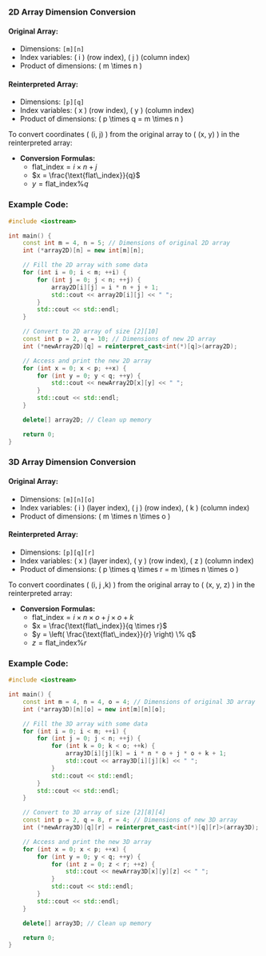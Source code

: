 ### 2D Array Dimension Conversion

#### Original Array:

- Dimensions: `[m][n]`
- Index variables: \( i \) (row index), \( j \) (column index)
- Product of dimensions: \( m \times n \)

#### Reinterpreted Array:

- Dimensions: `[p][q]`
- Index variables: \( x \) (row index), \( y \) (column index)
- Product of dimensions: \( p \times q = m \times n \)

To convert coordinates \( (i, j) \) from the original array to \( (x, y) \) in the reinterpreted array:

- **Conversion Formulas:**
  - $\text{flat\_index} = i \times n + j$
  - $x = \frac{\text{flat\_index}}{q}$
  - $y = \text{flat\_index} \% q$

### Example Code:

```cpp
#include <iostream>

int main() {
    const int m = 4, n = 5; // Dimensions of original 2D array
    int (*array2D)[n] = new int[m][n];

    // Fill the 2D array with some data
    for (int i = 0; i < m; ++i) {
        for (int j = 0; j < n; ++j) {
            array2D[i][j] = i * n + j + 1;
            std::cout << array2D[i][j] << " ";
        }
        std::cout << std::endl;
    }

    // Convert to 2D array of size [2][10]
    const int p = 2, q = 10; // Dimensions of new 2D array
    int (*newArray2D)[q] = reinterpret_cast<int(*)[q]>(array2D);

    // Access and print the new 2D array
    for (int x = 0; x < p; ++x) {
        for (int y = 0; y < q; ++y) {
            std::cout << newArray2D[x][y] << " ";
        }
        std::cout << std::endl;
    }

    delete[] array2D; // Clean up memory

    return 0;
}
```

### 3D Array Dimension Conversion

#### Original Array:

- Dimensions: `[m][n][o]`
- Index variables: \( i \) (layer index), \( j \) (row index), \( k \) (column index)
- Product of dimensions: \( m \times n \times o \)

#### Reinterpreted Array:

- Dimensions: `[p][q][r]`
- Index variables: \( x \) (layer index), \( y \) (row index), \( z \) (column index)
- Product of dimensions: \( p \times q \times r = m \times n \times o \)

To convert coordinates \( (i, j ,k) \) from the original array to \( (x, y, z) \) in the reinterpreted array:

- **Conversion Formulas:**
  - $\text{flat\_index} = i \times n \times o + j \times o + k$
  - $x = \frac{\text{flat\_index}}{q \times r}$
  - $y = \left( \frac{\text{flat\_index}}{r} \right) \% q$
  - $z = \text{flat\_index} \% r$

### Example Code:

```cpp
#include <iostream>

int main() {
    const int m = 4, n = 4, o = 4; // Dimensions of original 3D array
    int (*array3D)[n][o] = new int[m][n][o];

    // Fill the 3D array with some data
    for (int i = 0; i < m; ++i) {
        for (int j = 0; j < n; ++j) {
            for (int k = 0; k < o; ++k) {
                array3D[i][j][k] = i * n * o + j * o + k + 1;
                std::cout << array3D[i][j][k] << " ";
            }
            std::cout << std::endl;
        }
        std::cout << std::endl;
    }

    // Convert to 3D array of size [2][8][4]
    const int p = 2, q = 8, r = 4; // Dimensions of new 3D array
    int (*newArray3D)[q][r] = reinterpret_cast<int(*)[q][r]>(array3D);

    // Access and print the new 3D array
    for (int x = 0; x < p; ++x) {
        for (int y = 0; y < q; ++y) {
            for (int z = 0; z < r; ++z) {
                std::cout << newArray3D[x][y][z] << " ";
            }
            std::cout << std::endl;
        }
        std::cout << std::endl;
    }

    delete[] array3D; // Clean up memory

    return 0;
}
```
